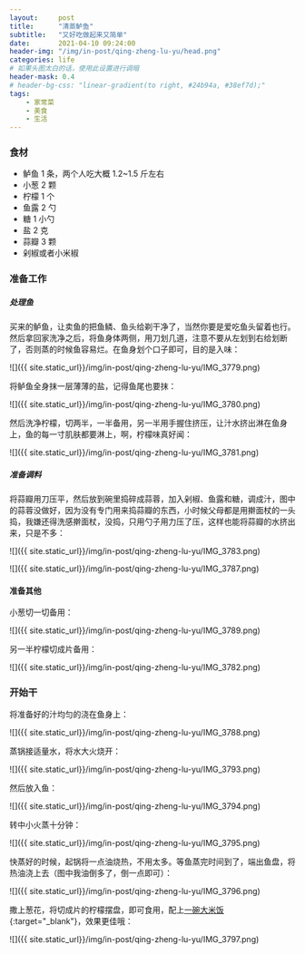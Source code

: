 ```yaml
---
layout:     post
title:      "清蒸鲈鱼"
subtitle:   "又好吃做起来又简单"
date:       2021-04-10 09:24:00
header-img: "/img/in-post/qing-zheng-lu-yu/head.png"
categories: life
# 如果头图太白的话，使用此设置进行调暗
header-mask: 0.4
# header-bg-css: "linear-gradient(to right, #24b94a, #38ef7d);"
tags:
    - 家常菜
    - 美食
    - 生活
---
```


### 食材

* 鲈鱼 1 条，两个人吃大概 1.2~1.5 斤左右
* 小葱 2 颗
* 柠檬 1 个
* 鱼露 2 勺
* 糖 1 小勺
* 盐 2 克
* 蒜瓣 3 颗
* 剁椒或者小米椒

### 准备工作

##### 处理鱼

买来的鲈鱼，让卖鱼的把鱼鳞、鱼头给剃干净了，当然你要是爱吃鱼头留着也行。然后拿回家洗净之后，将鱼身体两侧，用刀划几道，注意不要从左划到右给划断了，否则蒸的时候鱼容易烂。在鱼身划个口子即可，目的是入味：

![]({{ site.static_url}}/img/in-post/qing-zheng-lu-yu/IMG_3779.png)

将鲈鱼全身抹一层薄薄的盐，记得鱼尾也要抹：

![]({{ site.static_url}}/img/in-post/qing-zheng-lu-yu/IMG_3780.png)

然后洗净柠檬，切两半，一半备用，另一半用手握住挤压，让汁水挤出淋在鱼身上，鱼的每一寸肌肤都要淋上，啊，柠檬味真好闻：

![]({{ site.static_url}}/img/in-post/qing-zheng-lu-yu/IMG_3781.png)

##### 准备调料

将蒜瓣用刀压平，然后放到碗里捣碎成蒜蓉，加入剁椒、鱼露和糖，调成汁，图中的蒜蓉没做好，因为没有专门用来捣蒜瓣的东西，小时候父母都是用擀面杖的一头捣，我嫌还得洗感擀面杖，没捣，只用勺子用力压了压，这样也能将蒜瓣的水挤出来，只是不多：

![]({{ site.static_url}}/img/in-post/qing-zheng-lu-yu/IMG_3783.png)

![]({{ site.static_url}}/img/in-post/qing-zheng-lu-yu/IMG_3787.png)

#### 准备其他

小葱切一切备用：

![]({{ site.static_url}}/img/in-post/qing-zheng-lu-yu/IMG_3789.png)

另一半柠檬切成片备用：

![]({{ site.static_url}}/img/in-post/qing-zheng-lu-yu/IMG_3782.png)

### 开始干

将准备好的汁均匀的浇在鱼身上：

![]({{ site.static_url}}/img/in-post/qing-zheng-lu-yu/IMG_3788.png)

蒸锅接适量水，将水大火烧开：

![]({{ site.static_url}}/img/in-post/qing-zheng-lu-yu/IMG_3793.png)

然后放入鱼：

![]({{ site.static_url}}/img/in-post/qing-zheng-lu-yu/IMG_3794.png)

转中小火蒸十分钟：

![]({{ site.static_url}}/img/in-post/qing-zheng-lu-yu/IMG_3795.png)

快蒸好的时候，起锅将一点油烧热，不用太多。等鱼蒸完时间到了，端出鱼盘，将热油浇上去（图中我油倒多了，倒一点即可）：

![]({{ site.static_url}}/img/in-post/qing-zheng-lu-yu/IMG_3796.png)

撒上葱花，将切成片的柠檬摆盘，即可食用，配上[一碗大米饭](/food/da-mi-fan.html){:target="_blank"}，效果更佳哦：

![]({{ site.static_url}}/img/in-post/qing-zheng-lu-yu/IMG_3797.png)